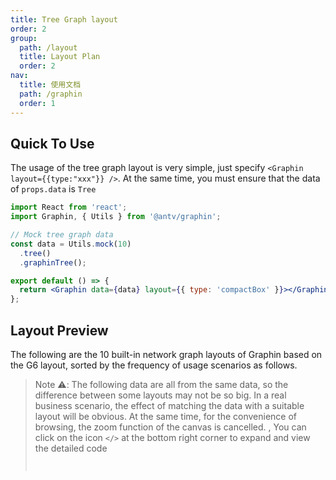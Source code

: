 ```yaml
---
title: Tree Graph layout
order: 2
group:
  path: /layout
  title: Layout Plan
  order: 2
nav:
  title: 使用文档
  path: /graphin
  order: 1
---
```


## Quick To Use

The usage of the tree graph layout is very simple, just specify `<Graphin layout={{type:"xxx"}} />`. At the same time, you must ensure that the data of `props.data` is `Tree`

```jsx | pure
import React from 'react';
import Graphin, { Utils } from '@antv/graphin';

// Mock tree graph data
const data = Utils.mock(10)
  .tree()
  .graphinTree();

export default () => {
  return <Graphin data={data} layout={{ type: 'compactBox' }}></Graphin>;
};
```

## Layout Preview

The following are the 10 built-in network graph layouts of Graphin based on the G6 layout, sorted by the frequency of usage scenarios as follows.

> Note ⚠️: The following data are all from the same data, so the difference between some layouts may not be so big. In a real business scenario, the effect of matching the data with a suitable layout will be obvious. At the same time, for the convenience of browsing, the zoom function of the canvas is cancelled. , You can click on the icon `</>` at the bottom right corner to expand and view the detailed code
> <code src='./index.tsx'>
